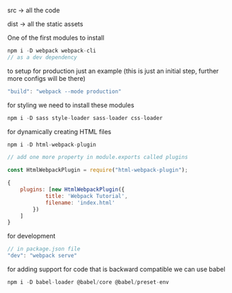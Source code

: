 src → all the code

dist → all the static assets

One of the first modules to install

```jsx
npm i -D webpack webpack-cli
// as a dev dependency
```

to setup for production just an example (this is just an initial step, further more configs will be there)

```jsx
"build": "webpack --mode production"
```

for styling we need to install these modules

```jsx
npm i -D sass style-loader sass-loader css-loader
```

for dynamically creating HTML files

```jsx
npm i -D html-webpack-plugin

// add one more property in module.exports called plugins

const HtmlWebpackPlugin = require("html-webpack-plugin");

{
	plugins: [new HtmlWebpackPlugin({
			title: 'Webpack Tutorial',
			filename: 'index.html'
		})
	]
}
```

for development

```jsx
// in package.json file
"dev": "webpack serve"
```

for adding support for code that is backward compatible we can use babel

```jsx
npm i -D babel-loader @babel/core @babel/preset-env
```
